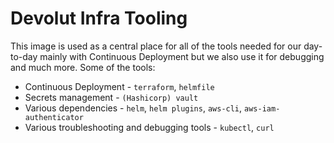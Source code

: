 # Devolut Infra Tooling

This image is used as a central place for all of the tools needed for our day-to-day mainly with Continuous Deployment but we also use it for debugging and much more. Some of the tools:
- Continuous Deployment - `terraform`, `helmfile`
- Secrets management - `(Hashicorp) vault`
- Various dependencies - `helm`, `helm plugins`, `aws-cli`, `aws-iam-authenticator`
- Various troubleshooting and debugging tools - `kubectl`, `curl`
